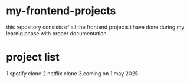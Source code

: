 # my-frontend-projects
this repository consists of all the frontend projects i have done during my learnig phase with proper documentation.

<H1>project list</H1>
1.spotify clone
2.netflix clone
3.coming on 1 may 2025
